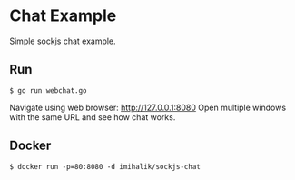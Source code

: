# Chat Example

Simple sockjs chat example.

## Run
```shell
$ go run webchat.go
```
Navigate using web browser: http://127.0.0.1:8080
Open multiple windows with the same URL and see how chat works.

## Docker
```shell
$ docker run -p=80:8080 -d imihalik/sockjs-chat
```

